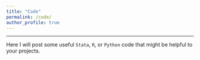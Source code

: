 ```yaml
---
title: "Code"
permalink: /code/
author_profile: true
---
```


---

Here I will post some useful `Stata`, `R`, or `Python` code that might be helpful to your projects.
